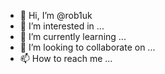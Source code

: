 - 👋 Hi, I’m @rob1uk
- 👀 I’m interested in ...
- 🌱 I’m currently learning ...
- 💞️ I’m looking to collaborate on ...
- 📫 How to reach me ...

<!---
rob1uk/rob1uk is a ✨ special ✨ repository because its `README.md` (this file) appears on your GitHub profile.
You can click the Preview link to take a look at your changes.
--->
